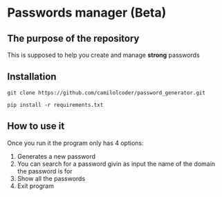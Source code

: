 # Passwords manager (Beta)

## The purpose of the repository

This is supposed to help you create and manage **strong** passwords

## Installation

```
git clone https://github.com/camilolcoder/password_generator.git
```

```
pip install -r requirements.txt  
```
## How to use it

Once you run it the program only has 4 options:

1. Generates a new password
2. You can search for a password givin as input the name of the domain the password is for
3. Show all the passwords
4. Exit program